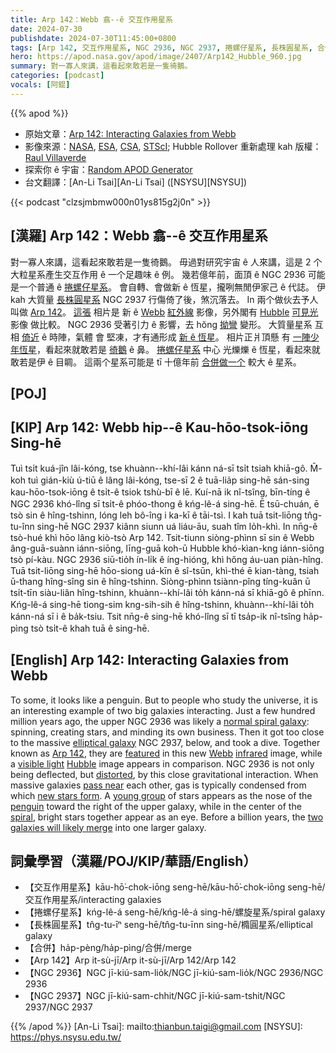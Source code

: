 ```yaml
---
title: Arp 142：Webb 翕--ê 交互作用星系
date: 2024-07-30
publishdate: 2024-07-30T11:45:00+0800
tags: [Arp 142, 交互作用星系, NGC 2936, NGC 2937, 捲螺仔星系, 長株圓星系, 合併, 紅外線影像, 可見光影像, Hubble, Webb]
hero: https://apod.nasa.gov/apod/image/2407/Arp142_Hubble_960.jpg
summary: 對一寡人來講，這看起來敢若是一隻徛鵝。
categories: [podcast]
vocals: [阿錕]
---
```


{{% apod %}}

- 原始文章：[Arp 142: Interacting Galaxies from Webb](https://apod.nasa.gov/apod/ap240730.html)
- 影像來源：[NASA](https://www.nasa.gov/), [ESA](https://www.esa.int/), [CSA](https://www.asc-csa.gc.ca/), [STScI](https://www.stsci.edu/); Hubble Rollover 重新處理 kah 版權：[Raul Villaverde](https://www.flickr.com/photos/113243238@N08/)
- 探索你 ê 宇宙：[Random APOD Generator](https://apod.nasa.gov/apod/random_apod.html)
- 台文翻譯：[An-Li Tsai][An-Li Tsai] ([NSYSU][NSYSU])

{{< podcast "clzsjmbmw000n01ys815g2j0n" >}}

## [漢羅] Arp 142：Webb 翕--ê 交互作用星系
對一寡人來講，這看起來敢若是一隻徛鵝。
毋過對研究宇宙 ê 人來講，這是 2 个大粒星系產生交互作用 ê 一个足趣味 ê 例。
幾若億年前，面頂 ê NGC 2936 可能是一个普通 ê [捲螺仔星系][normal spiral galaxy]。
會自轉、會做新 ê 恆星，攏咧無閒伊家己 ê 代誌。
伊 kah 大質量 [長株圓星系][elliptical galaxy] NGC 2937 行傷倚了後，煞沉落去。
In 兩个做伙去予人叫做 [Arp 142][Arp 142]。
[這張][featured] 相片是 新 ê [Webb][Webb] [紅外線][infrared] 影像，另外閣有 [Hubble][Hubble] [可見光][visible light] 影像 做比較。
NGC 2936 受著引力 ê 影響，去 hŏng [拗彎][distorted] 變形。
大質量星系 互相 [倚近][pass near] ê 時陣，氣體 會 堅凍，才有通形成 [新 ê 恆星][new stars form]。
相片正爿頂懸 有 [一陣少年恆星][young group]，看起來就敢若是 [徛鵝][penguin] ê 鼻。
[捲螺仔星系][spiral] 中心 光爍爍 ê 恆星，看起來就敢若是伊 ê 目睭。
這兩个星系可能是 tī 十億年前 [合併做一个][two galaxies will likely merge] 較大 ê 星系。

## [POJ]

## [KIP] Arp 142: Webb hip--ê Kau-hōo-tsok-iōng Sing-hē
Tuì tsi̍t kuá-jîn lâi-kóng, tse khuànn--khí-lâi kánn ná-sī tsi̍t tsiah khiā-gô.
M̄-koh tuì gián-kiù ú-tiū ê lâng lâi-kóng, tse-sī 2 ê tuā-lia̍p sing-hē sán-sing kau-hōo-tsok-iōng ê tsi̍t-ê tsiok tshù-bī ê lē.
Kuí-nā ik nî-tsîng, bīn-tíng ê NGC 2936 khó-lîng sī tsi̍t-ê phóo-thong ê kńg-lê-á sing-hē.
Ē tsū-chuán, ē tsò sin ê hîng-tshinn, lóng leh bô-îng i ka-kī ê tāi-tsì.
I kah tuā tsit-liōng tn̂g-tu-înn sing-hē NGC 2937 kiânn siunn uá liáu-āu, suah tîm lo̍h-khì.
In nn̄g-ê tsò-hué khì hōo lâng kiò-tsò Arp 142.
Tsit-tiunn siòng-phìnn sī sin ê Webb âng-guā-suànn iánn-siōng, līng-guā koh-ū Hubble khó-kìan-kng iánn-siōng tsò pí-kàu.
NGC 2936 siū-tio̍h ín-li̍k ê íng-hióng, khì hőng áu-uan piàn-hîng.
Tuā tsit-liōng sing-hē hōo-siong uá-kīn ê sî-tsūn, khì-thé ē kian-tàng, tsiah ū-thang hîng-sîng sin ê hîng-tshinn.
Siòng-phìnn tsiànn-pîng tíng-kuân ū tsi̍t-tīn siàu-liân hîng-tshinn, khuànn--khí-lâi to̍h kánn-ná sī khiā-gô ê phīnn.
Kńg-lê-á sing-hē tiong-sim kng-sih-sih ê hîng-tshinn, khuànn--khí-lâi to̍h kánn-ná sī i ê ba̍k-tsiu.
Tsit nn̄g-ê sing-hē khó-lîng sī tī tsa̍p-ik nî-tsîng ha̍p-pìng tsò tsi̍t-ê khah tuā ê sing-hē.

## [English] Arp 142: Interacting Galaxies from Webb
To some, it looks like a penguin.
But to people who study the universe, it is an interesting example of two big galaxies interacting.
Just a few hundred million years ago, the upper NGC 2936 was likely a [normal spiral galaxy][normal spiral galaxy]: spinning, creating stars, and minding its own business.
Then it got too close to the massive [elliptical galaxy][elliptical galaxy] NGC 2937, below, and took a dive.
Together known as [Arp 142][Arp 142], they are [featured][featured] in this new [Webb][Webb] [infrared][infrared] image, while a [visible light][visible light] [Hubble][Hubble] image appears in comparison.
NGC 2936 is not only being deflected, but [distorted][distorted], by this close gravitational interaction.
When massive galaxies [pass near][pass near] each other, gas is typically condensed from which [new stars form][new stars form].
A [young group][young group] of stars appears as the nose of the [penguin][penguin] toward the right of the upper galaxy, while in the center of the [spiral][spiral], bright stars together appear as an eye.
Before a billion years, the [two galaxies will likely merge][two galaxies will likely merge] into one larger galaxy.

## 詞彙學習（漢羅/POJ/KIP/華語/English）
- 【交互作用星系】kāu-hō͘-chok-iōng seng-hē/kāu-hō͘-chok-iōng seng-hē/交互作用星系/interacting galaxies
- 【捲螺仔星系】kńg-lê-á seng-hē/kńg-lê-á sing-hē/螺旋星系/spiral galaxy
- 【長株圓星系】tn̂g-tu-īⁿ seng-hē/tn̂g-tu-īnn sing-hē/橢圓星系/elliptical galaxy
- 【合併】ha̍p-pèng/ha̍p-pìng/合併/merge
- 【Arp 142】Arp it-sù-jī/Arp it-sù-jī/Arp 142/Arp 142
- 【NGC 2936】NGC jī-kiú-sam-lio̍k/NGC jī-kiú-sam-lio̍k/NGC 2936/NGC 2936
- 【NGC 2937】NGC jī-kiú-sam-chhit/NGC jī-kiú-sam-tshit/NGC 2937/NGC 2937

{{% /apod %}}
[An-Li Tsai]: mailto:thianbun.taigi@gmail.com
[NSYSU]: https://phys.nsysu.edu.tw/

[copyright]: https://apod.nasa.gov/apod/fap/lib/about_apod.html#srapply
[License3]: https://creativecommons.org/licenses/by/3.0/
[License2]:https://creativecommons.org/licenses/by-nc-nd/2.0/

[normal spiral galaxy]:https://apod.nasa.gov/apod/ap130416.html
[elliptical galaxy]:https://en.wikipedia.org/wiki/Elliptical_galaxy
[Arp 142]:https://webbtelescope.org/contents/media/images/2024/124/01J06XYGEDEE86D1H9N5EJ9EG0
[featured]:https://esawebb.org/news/weic2420/
[Webb]:https://webb.nasa.gov/content/webbLaunch/whereIsWebb.html
[infrared]:https://science.nasa.gov/ems/07_infraredwaves/
[visible light]:https://science.nasa.gov/ems/09_visiblelight/
[Hubble]:https://science.nasa.gov/mission/hubble/
[distorted]:https://apod.nasa.gov/apod/ap240320.html
[pass near]:https://apod.nasa.gov/apod/ap130825.html
[new stars form]:https://science.nasa.gov/mission/hubble/science/science-highlights/exploring-the-birth-of-stars/
[young group]:https://img.freepik.com/premium-photo/group-kittens-are-sitting-together-one-which-is-labeled-as-cat_900958-25003.jpg
[penguin]:https://en.wikipedia.org/wiki/Penguin#/media/File:Penguin_in_Antarctica_jumping_out_of_the_water.jpg
[spiral]:https://en.wikipedia.org/wiki/Spiral_galaxy
[two galaxies will likely merge]:https://apod.nasa.gov/apod/ap220606.html
